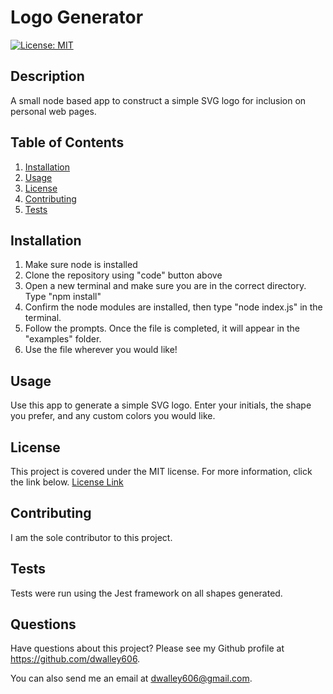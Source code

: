 # Logo Generator

[![License: MIT](https://img.shields.io/badge/License-MIT-yellow.svg)](https://opensource.org/licenses/MIT)

## Description
A small node based app to construct a simple SVG logo for inclusion on personal web pages.

## Table of Contents

1. [Installation](#installation)
2. [Usage](#usage)
3. [License](#license)
4. [Contributing](#contributing)
5. [Tests](#tests)

## Installation
1. Make sure node is installed
2. Clone the repository using "code" button above
3. Open a new terminal and make sure you are in the correct directory. Type "npm install"
4. Confirm the node modules are installed, then type "node index.js" in the terminal.
5. Follow the prompts. Once the file is completed, it will appear in the "examples" folder.
6. Use the file wherever you would like!

## Usage
Use this app to generate a simple SVG logo. Enter your initials, the shape you prefer, and any custom colors you would like.

## License
This project is covered under the MIT license. For more information, click the link below.
[License Link](https://opensource.org/licenses/MIT)

## Contributing
I am the sole contributor to this project.

## Tests
Tests were run using the Jest framework on all shapes generated.

## Questions
Have questions about this project? Please see my Github profile at https://github.com/dwalley606.

You can also send me an email at dwalley606@gmail.com.
